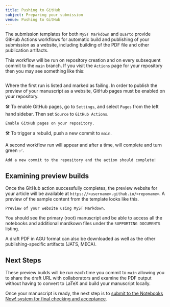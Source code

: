```yaml
---
title: Pushing to GitHub
subject: Preparing your submission
venue: Pushing to GitHub
---
```


The submission templates for both `MyST Markdown` and `Quarto` provide GitHub Actions workflows for automatic build and publishing of your submission as a website, including building of the PDF file and other publication artifacts.

This workflow will be run on repository creation and on every subsequent commit to the `main` branch. If you visit the `Actions` page for your repository then you may see something like this:

```{figure} images/github-failed-action.png

```

Where the first run is listed and marked as failing. In order to publish the preview of your manuscript as a website, GitHub pages must be enabled on your repository.

🛠 To enable GitHub pages, go to `Settings`, and select `Pages` from the left hand sidebar. Then set `Source` to `GitHub Actions`.

```{figure} images/github-enable-pages.png
Enable GitHub pages on your repository.
```

🛠 To trigger a rebuild, push a new commit to `main`.

A second workflow run will appear and after a time, will complete and turn green ✅.

```{figure} images/github-action-success.png
Add a new commit to the repository and the action should complete!
```

## Examining preview builds

Once the GitHub action successfully completes, the preview website for your article will be available at `https://<username>.github.io/<reponame>`. A preview of the sample content from the template looks like this.

```{figure} images/github-website-preview.png
Preview of your website using MyST Markdown.
```

You should see the primary (root) manuscript and be able to access all the notebooks and additional mardkown files under the `SUPPORTING DOCUMENTS` listing.

A draft PDF in AGU format can also be downloaded as well as the other publishing-specific artifacts (JATS, MECA).

## Next Steps

These preview builds will be run each time you commit to `main` allowing you to share the draft URL with collaborators and examine the PDF output without having to convert to LaTeX and build your manuscript locally.

Once your manuscript is ready, the next step is to [submit to the Notebooks Now! system for final checking and acceptance](submitting).
